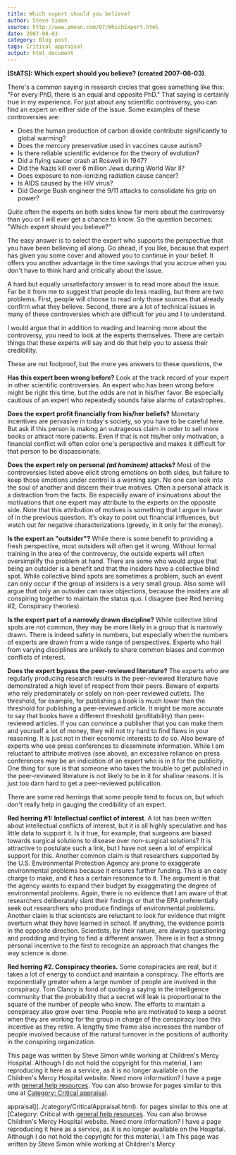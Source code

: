 ```yaml
---
title: Which expert should you believe?
author: Steve Simon
source: http://www.pmean.com/07/WhichExpert.html
date: 2007-08-03
category: Blog post
tags: Critical appraisal
output: html_document
---
```

**[StATS]:** **Which expert should you believe?
(created 2007-08-03)**.

There\'s a common saying in research circles that goes something like
this: \"For every PhD, there is an equal and opposite PhD.\" That saying
is certainly true in my experience. For just about any scientific
controversy, you can find an expert on either side of the issue. Some
examples of these controversies are:

-   Does the human production of carbon dioxide contribute significantly
    to global warming?
-   Does the mercury preservative used in vaccines cause autism?
-   Is there reliable scientific evidence for the theory of evolution?
-   Did a flying saucer crash at Roswell in 1947?
-   Did the Nazis kill over 6 million Jews during World War II?
-   Does exposure to non-ionizing radiation cause cancer?
-   Is AIDS caused by the HIV virus?
-   Did George Bush engineer the 9/11 attacks to consolidate his grip on
    power?

Quite often the experts on both sides know far more about the
controversy than you or I will ever get a chance to know. So the
question becomes: \"Which expert should you believe?\"

The easy answer is to select the expert who supports the perspective
that you have been believing all along. Go ahead, if you like, because
that expert has given you some cover and allowed you to continue in your
belief. It offers you another advantage in the time savings that you
accrue when you don\'t have to think hard and critically about the
issue.

A hard but equally unsatisfactory answer is to read more about the
issue. Far be it from me to suggest that people do less reading, but
there are two problems. First, people will choose to read only those
sources that already confirm what they believe. Second, there are a lot
of technical issues in many of these controversies which are difficult
for you and I to understand.

I would argue that in addition to reading and learning more about the
controversy, you need to look at the experts themselves. There are
certain things that these experts will say and do that help you to
assess their credibility.

These are not foolproof, but the more yes answers to these questions,
the

**Has this expert been wrong before?** Look at the track record of your
expert in other scientific controversies. An expert who has been wrong
before might be right this time, but the odds are not in his/her favor.
Be especially cautious of an expert who repeatedly sounds false alarms
of catastrophes.

**Does the expert profit financially from his/her beliefs?** Monetary
incentives are pervasive in today\'s society, so you have to be careful
here. But ask if this person is making an outrageous claim in order to
sell more books or attract more patients. Even if that is not his/her
only motivation, a financial conflict will often color one\'s
perspective and makes it difficult for that person to be dispassionate.

**Does the expert rely on personal *(ad hominem)* attacks?** Most of the
controversies listed above elicit strong emotions on both sides, but
failure to keep those emotions under control is a warning sign. No one
can look into the soul of another and discern their true motives. Often
a personal attack is a distraction from the facts. Be especially aware
of insinuations about the motivations that one expert may attribute to
the experts on the opposite side. Note that this attribution of motives
is something that I argue in favor of in the previous question. It\'s
okay to point out financial influences, but watch out for negative
characterizations (greedy, in it only for the money).

**Is the expert an \"outsider\"?** While there is some benefit to
providing a fresh perspective, most outsiders will often get it wrong.
Without formal training in the area of the controversy, the outside
experts will often oversimplify the problem at hand. There are some who
would argue that being an outsider is a benefit and that the insiders
have a collective blind spot. While collective blind spots are sometimes
a problem, such an event can only occur if the group of insiders is a
very small group. Also some will argue that only an outsider can raise
objections, because the insiders are all conspiring together to maintain
the status quo. I disagree (see Red herring \#2, Conspiracy theories).

**Is the expert part of a narrowly drawn discipline?** While collective
blind spots are not common, they may be more likely in a group that is
narrowly drawn. There is indeed safety in numbers, but especially when
the numbers of experts are drawn from a wide range of perspectives.
Experts who hail from varying disciplines are unlikely to share common
biases and common conflicts of interest.

**Does the expert bypass the peer-reviewed literature?** The experts who
are regularly producing research results in the peer-reviewed literature
have demonstrated a high level of respect from their peers. Beware of
experts who rely predominately or solely on non-peer reviewed outlets.
The threshold, for example, for publishing a book is much lower than the
threshold for publishing a peer-reviewed article. It might be more
accurate to say that books have a different threshold (profitability)
than peer-reviewed articles. If you can convince a publisher that you
can make them and yourself a lot of money, they will not try hard to
find flaws in your reasoning. It is just not in their economic interests
to do so. Also beware of experts who use press conferences to
disseminate information. While I am reluctant to attribute motives (see
above), an excessive reliance on press conferences may be an indication
of an expert who is in it for the publicity. One thing for sure is that
someone who takes the trouble to get published in the peer-reviewed
literature is not likely to be in it for shallow reasons. It is just too
darn hard to get a peer-reviewed publication.

There are some red herrings that some people tend to focus on, but which
don\'t really help in gauging the credibility of an expert.

**Red herring \#1: Intellectual conflict of interest**. A lot has been
written about intellectual conflicts of interest, but it is all highly
speculative and has little data to support it. Is it true, for example,
that surgeons are biased towards surgical solutions to disease over
non-surgical solutions? It is attractive to postulate such a link, but I
have not seen a lot of empirical support for this. Another common claim
is that researchers supported by the U.S. Environmental Protection
Agency are prone to exaggerate environmental problems because it ensures
further funding. This is an easy charge to make, and it has a certain
resonance to it. The argument is that the agency wants to expand their
budget by exaggerating the degree of environmental problems. Again,
there is no evidence that I am aware of that researchers deliberately
slant their findings or that the EPA preferentially seek out researchers
who produce findings of environmental problems. Another claim is that
scientists are reluctant to look for evidence that might overturn what
they have learned in school. If anything, the evidence points in the
opposite direction. Scientists, by their nature, are always questioning
and prodding and trying to find a different answer. There is in fact a
strong personal incentive to the first to recognize an approach that
changes the way science is done.

**Red herring \#2. Conspiracy theories.** Some conspiracies are real,
but it takes a lot of energy to conduct and maintain a conspiracy. The
efforts are exponentially greater when a large number of people are
involved in the conspiracy. Tom Clancy is fond of quoting a saying in
the intelligence community that the probability that a secret will leak
is proportional to the square of the number of people who know. The
efforts to maintain a conspiracy also grow over time. People who are
motivated to keep a secret when they are working for the group in charge
of the conspiracy lose this incentive as they retire. A lengthy time
frame also increases the number of people involved because of the
natural turnover in the positions of authority in the conspiring
organization.

This page was written by Steve Simon while working at Children\'s Mercy
Hospital. Although I do not hold the copyright for this material, I am
reproducing it here as a service, as it is no longer available on the
Children\'s Mercy Hospital website. Need more information? I have a page
with [general help resources](../GeneralHelp.html). You can also browse
for pages similar to this one at [Category: Critical
appraisal](../category/CriticalAppraisal.html).
<!---More--->
appraisal](../category/CriticalAppraisal.html).
for pages similar to this one at [Category: Critical
with [general help resources](../GeneralHelp.html). You can also browse
Children\'s Mercy Hospital website. Need more information? I have a page
reproducing it here as a service, as it is no longer available on the
Hospital. Although I do not hold the copyright for this material, I am
This page was written by Steve Simon while working at Children\'s Mercy

<!---Do not use
**[StATS]:** **Which expert should you believe?
This page was written by Steve Simon while working at Children\'s Mercy
Hospital. Although I do not hold the copyright for this material, I am
reproducing it here as a service, as it is no longer available on the
Children\'s Mercy Hospital website. Need more information? I have a page
with [general help resources](../GeneralHelp.html). You can also browse
for pages similar to this one at [Category: Critical
appraisal](../category/CriticalAppraisal.html).
--->


